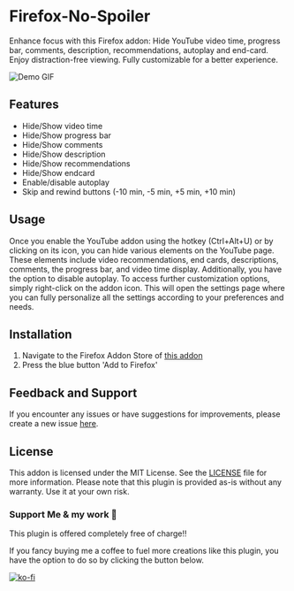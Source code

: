 # Firefox-No-Spoiler

Enhance focus with this Firefox addon: Hide YouTube video time, progress bar, comments, description, recommendations, autoplay and end-card. Enjoy distraction-free viewing. Fully customizable for a better experience.

![Demo GIF](images/demo.gif)

## Features

- Hide/Show video time
- Hide/Show progress bar
- Hide/Show comments
- Hide/Show description
- Hide/Show recommendations
- Hide/Show endcard
- Enable/disable autoplay
- Skip and rewind buttons (-10 min, -5 min, +5 min, +10 min)

## Usage

Once you enable the YouTube addon using the hotkey (Ctrl+Alt+U) or by clicking on its icon, you can hide various elements on the YouTube page. These elements include video recommendations, end cards, descriptions, comments, the progress bar, and video time display. Additionally, you have the option to disable autoplay.
To access further customization options, simply right-click on the addon icon. This will open the settings page where you can fully personalize all the settings according to your preferences and needs.

## Installation

1. Navigate to the Firefox Addon Store of [this addon](https://addons.mozilla.org/de/firefox/addon/no-spoilers-youtube/)
2. Press the blue button 'Add to Firefox'

## Feedback and Support

If you encounter any issues or have suggestions for improvements, please create a new issue [here](https://github.com/0skater0/Firefox-No-Spoiler/issues).

## License

This addon is licensed under the MIT License. See the [LICENSE](LICENSE) file for more information.
Please note that this plugin is provided as-is without any warranty. Use it at your own risk.

### Support Me & my work 🙏

This plugin is offered completely free of charge‼️

If you fancy buying me a coffee to fuel more creations like this plugin, you have the option to do so by clicking the button below.

[![ko-fi](https://ko-fi.com/img/githubbutton_sm.svg)](https://ko-fi.com/P5P7NLC40)
